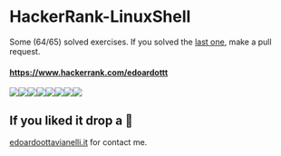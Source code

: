 # HackerRank-LinuxShell

Some (64/65) solved exercises. If you solved the [last one](https://www.hackerrank.com/challenges/fractal-trees-all/problem), make a pull request. 

#### https://www.hackerrank.com/edoardottt

[![](https://sourcerer.io/fame/edoardottt/edoardottt/HackerRank-LinuxShell/images/0)](https://sourcerer.io/fame/edoardottt/edoardottt/HackerRank-LinuxShell/links/0)[![](https://sourcerer.io/fame/edoardottt/edoardottt/HackerRank-LinuxShell/images/1)](https://sourcerer.io/fame/edoardottt/edoardottt/HackerRank-LinuxShell/links/1)[![](https://sourcerer.io/fame/edoardottt/edoardottt/HackerRank-LinuxShell/images/2)](https://sourcerer.io/fame/edoardottt/edoardottt/HackerRank-LinuxShell/links/2)[![](https://sourcerer.io/fame/edoardottt/edoardottt/HackerRank-LinuxShell/images/3)](https://sourcerer.io/fame/edoardottt/edoardottt/HackerRank-LinuxShell/links/3)[![](https://sourcerer.io/fame/edoardottt/edoardottt/HackerRank-LinuxShell/images/4)](https://sourcerer.io/fame/edoardottt/edoardottt/HackerRank-LinuxShell/links/4)[![](https://sourcerer.io/fame/edoardottt/edoardottt/HackerRank-LinuxShell/images/5)](https://sourcerer.io/fame/edoardottt/edoardottt/HackerRank-LinuxShell/links/5)[![](https://sourcerer.io/fame/edoardottt/edoardottt/HackerRank-LinuxShell/images/6)](https://sourcerer.io/fame/edoardottt/edoardottt/HackerRank-LinuxShell/links/6)[![](https://sourcerer.io/fame/edoardottt/edoardottt/HackerRank-LinuxShell/images/7)](https://sourcerer.io/fame/edoardottt/edoardottt/HackerRank-LinuxShell/links/7)

If you liked it drop a 🌟
-------

[edoardoottavianelli.it](https://www.edoardoottavianelli.it) for contact me.


                                                                               
